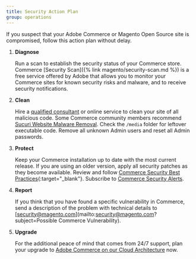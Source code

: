 ```yaml
---
title: Security Action Plan
group: operations
---
```


If you suspect that your Adobe Commerce or Magento Open Source site is compromised, follow this action plan without delay.

1. **Diagnose**

    Run a scan to establish the security status of your Commerce store. Commerce [Security Scan]({% link magento/security-scan.md %}) is a free service offered by Adobe that allows you to monitor your Commerce sites for known security risks and malware, and to receive security notifications.

1. **Clean**

    Hire a [qualified consultant](https://magento.com/partners/portal/directory?partner_type=1) or online service to clean your site of all malicious code. Some Commerce community members recommend [Sucuri Website Malware Removal](https://sucuri.net/website-antivirus/malware-removal). Check the `/media` folder for leftover executable code. Remove all unknown Admin users and reset all Admin passwords.

1. **Protect**

    Keep your Commerce installation up to date with the most current release. If you are using an older version, apply all security patches as they become available. Review and follow [Commerce Security Best Practices](https://www.adobe.com/content/dam/cc/en/security/pdfs/Adobe-Magento-Commerce-Best-Practices-Guide.pdf){:target="_blank"}. Subscribe to [Commerce Security Alerts](https://magento.com/security/sign-up).

1. **Report**

    If you think that you have found a specific vulnerability in Commerce, send a description of the problem with technical details to [security@magento.com](mailto:security@magento.com?subject=Possible Commerce Vulnerability).

1. **Upgrade**

    For the additional peace of mind that comes from 24/7 support, plan your upgrade to [Adobe Commerce on our Cloud Architecture](https://magento.com/products/magento-commerce/cloud-delivery) now.
